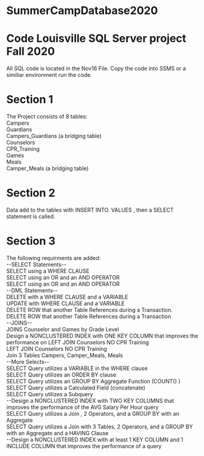 # SummerCampDatabase2020

# Code Louisville SQL Server project Fall 2020

All SQL code is located in the Nov16 File.  Copy the code into SSMS or a similiar environment run the code.<br>

# Section 1
The Project consists of 8 tables:<br>
Campers<br>
Guardians<br>
Campers_Guardians (a bridging table)<br>
Counselors<br>
CPR_Training<br>
Games<br>
Meals<br>
Camper_Meals (a bridging table)<br>

# Section 2
Data add to the tables with INSERT INTO. VALUES , then a SELECT statement is called.<br>

# Section 3
The following requirments are added:<br>
--SELECT Statements--<br>
SELECT using a WHERE CLAUSE<br>
SELECT using an OR and an AND OPERATOR<br>
SELECT using an OR and an AND OPERATOR<br>
--DML Statements--<br>
DELETE with a WHERE CLAUSE and a VARIABLE<br>
UPDATE with WHERE CLAUSE and a VARIABLE<br>
DELETE ROW that another Table References during a Transaction.<br>
DELETE ROW that another Table References during a Transaction<br>
--JOINS--<br>
JOINS Counselor and Games by Grade Level<br>
Design a NONCLUSTERED INDEX with ONE KEY COLUMN that improves the performance on LEFT JOIN Counselors NO CPR Training<br>
 LEFT JOIN Counselors NO CPR Training<br>
Join 3 Tables Campers, Camper_Meals, Meals<br>
--More Selects--<br>
SELECT Query utilizes a VARIABLE in the WHERE clause<br>
SELECT Query utilizes an ORDER BY clause<br>
SELECT Query utilizes an GROUP BY Aggregate Function (COUNT() )<br>
SELECT Query utilizes a Calculated Field (concatenate)<br>
SELECT Query utilizes a Subquery<br>
--Design a NONCLUSTERED INDEX with TWO KEY COLUMNS that improves the performance of the AVG Salary Per Hour query<br>
SELECT Query utilizes a Join , 2 Operators, and a GROUP BY with an Aggregate<br>
SELECT Query utilizes a Join with 3 Tables, 2 Operators, and a GROUP BY with an Aggregate and a HAVING Clause<br>
--Design a NONCLUSTERED INDEX with at least 1 KEY COLUMN and 1 INCLUDE COLUMN that improves the performance of a query<br>
